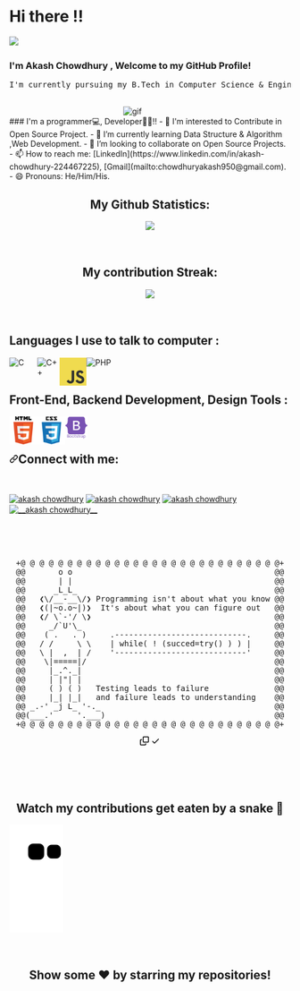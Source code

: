 
### <h1>Hi there !!</h1><img src="https://raw.githubusercontent.com/JayantGoel001/JayantGoel001/master/GIF/Hi.gif"/>

### I'm Akash Chowdhury , Welcome to my GitHub Profile!
<pre>I'm currently pursuing my B.Tech in Computer Science & Engineering from NIT Agartala.</pre>
<br />
<img align="right" alt="gif" width="300px" src="https://cdn.dribbble.com/users/2344801/screenshots/4774578/alphatestersanimation2.gif"/>
<br />
### I'm a programmer💻, Developer👨‍💻!!
- 🔭 I'm interested to Contribute in Open Source Project.
- 🌱 I’m currently learning Data Structure & Algorithm ,Web Development.
- 👯 I’m looking to collaborate on Open Source Projects.
- 📫 How to reach me: [LinkedIn](https://www.linkedin.com/in/akash-chowdhury-224467225), [Gmail](mailto:chowdhuryakash950@gmail.com).
- 😄 Pronouns: He/Him/His.
<br />
<!-- GitHub Stats -->
<h2 align="center">My Github Statistics: </h2>   
  
<p align="center">
<img height="137px" src="https://github-readme-stats.vercel.app/api?username=Akash-Chowdhury&hide_title=true&hide_border=true&show_icons=true&include_all_commits=true&count_private=true&line_height=21&text_color=000&icon_color=000&bg_color=0,ea6161,ffc64d,fffc4d,52fa5a&theme=graywhite" />
</p>
<br />

<!-- GitHub Stats -->
<h2 align="center">My contribution Streak: </h2>
<p align="center">
<img src=https://github-readme-streak-stats.herokuapp.com/?user=Akash-Chowdhury&theme=dark&hide_border=true&background=0D1117&stroke=0000%22/>
</p>  
<br />


## Languages I use to talk to computer :
<img align = "left" src="https://img.icons8.com/color/100/000000/c-programming.png" alt="C" width="50px" />
<img align="left" alt="C++" width="40px" src="https://user-images.githubusercontent.com/42747200/46140125-da084900-c26d-11e8-8ea7-c45ae6306309.png" />
<img align = "left" src="https://raw.githubusercontent.com/github/explore/80688e429a7d4ef2fca1e82350fe8e3517d3494d/topics/javascript/javascript.png" alt="JavaScript" width="48" height="50" />
<img align = "left" src="https://pngimg.com/uploads/php/php_PNG34.png" alt="PHP" width="60" height="50" />
<br />
<br />

## Front-End, Backend Development, Design Tools :
<img align="left" alt="HTML5" width="50px" src="https://raw.githubusercontent.com/github/explore/80688e429a7d4ef2fca1e82350fe8e3517d3494d/topics/html/html.png" />
<img align="left" alt="CSS3" width="50px" src="https://raw.githubusercontent.com/github/explore/80688e429a7d4ef2fca1e82350fe8e3517d3494d/topics/css/css.png" />
<img align = "left" src="https://raw.githubusercontent.com/devicons/devicon/master/icons/bootstrap/bootstrap-plain-wordmark.svg" alt="bootstrap" width="40" height="40"/>
<br />
<br />
<h2 dir="auto"><a id="user-content-connect-with-me" class="anchor" aria-hidden="true" href="#connect-with-me"><svg class="octicon octicon-link" viewBox="0 0 16 16" version="1.1" width="16" height="16" aria-hidden="true"><path fill-rule="evenodd" d="M7.775 3.275a.75.75 0 001.06 1.06l1.25-1.25a2 2 0 112.83 2.83l-2.5 2.5a2 2 0 01-2.83 0 .75.75 0 00-1.06 1.06 3.5 3.5 0 004.95 0l2.5-2.5a3.5 3.5 0 00-4.95-4.95l-1.25 1.25zm-4.69 9.64a2 2 0 010-2.83l2.5-2.5a2 2 0 012.83 0 .75.75 0 001.06-1.06 3.5 3.5 0 00-4.95 0l-2.5 2.5a3.5 3.5 0 004.95 4.95l1.25-1.25a.75.75 0 00-1.06-1.06l-1.25 1.25a2 2 0 01-2.83 0z"></path></svg></a>Connect with me:</h2>
<br />
<p align="left" dir="auto">
<a href="https://twitter.com/20ucs141" rel="nofollow"><img align="center" src="https://raw.githubusercontent.com/rahuldkjain/github-profile-readme-generator/master/src/images/icons/Social/twitter.svg" alt="akash chowdhury" height="30" width="40" style="max-width: 100%;"></a>
<a href="https://www.linkedin.com/in/akash-chowdhury-224467225/" rel="nofollow"><img align="center" src="https://raw.githubusercontent.com/rahuldkjain/github-profile-readme-generator/master/src/images/icons/Social/linked-in-alt.svg" alt="akash chowdhury" height="30" width="40" style="max-width: 100%;"></a>
<a href="https://www.facebook.com/akashchowdhury2001/" rel="nofollow"><img align="center" src="https://raw.githubusercontent.com/rahuldkjain/github-profile-readme-generator/master/src/images/icons/Social/facebook.svg" alt="akash chowdhury" height="30" width="40" style="max-width: 100%;"></a>
<a href="https://www.instagram.com/akash_chowdhury_01/" rel="nofollow"><img align="center" src="https://raw.githubusercontent.com/rahuldkjain/github-profile-readme-generator/master/src/images/icons/Social/instagram.svg" alt="__akash chowdhury__" height="30" width="40" style="max-width: 100%;"></a>
</p>
<br />
<br />
<br />
  
<div backgroundcolor="black" align="center" class="highlight highlight-source-diff position-relative overflow-auto"><pre><span color="blue" class="pl-mi1"><span class="pl-mi1">+</span>@ @ @ @ @ @ @ @ @ @ @ @ @ @ @ @ @ @ @ @ @ @ @ @ @ @ @ @+</span>
<span class="pl-mdr">@@       o o                                           @@</span>
<span class="pl-mdr">@@       | |                                           @@</span>
<span class="pl-mdr">@@      _L_L_                                          @@</span>
<span class="pl-mdr">@@   ❮\/__-__\/❯ Programming isn't about what you know @@</span>
<span class="pl-mdr">@@   ❮(|~o.o~|)❯  It's about what you can figure out   @@</span>
<span class="pl-mdr">@@   ❮/ \`-'/ \❯                                       @@</span>
<span class="pl-mdr">@@     _/`U'\_                                         @@</span>
<span class="pl-mdr">@@    ( .   . )     .----------------------------.     @@</span>
<span class="pl-mdr">@@   / /     \ \    | while( ! (succed=try() ) ) |     @@</span>
<span class="pl-mdr">@@   \ |  ,  | /    '----------------------------'     @@</span>
<span class="pl-mdr">@@    \|=====|/                                        @@</span>
<span class="pl-mdr">@@     |_.^._|                                         @@</span>
<span class="pl-mdr">@@     | |"| |                                         @@</span>
<span class="pl-mdr">@@     ( ) ( )   Testing leads to failure              @@</span>
<span class="pl-mdr">@@     |_| |_|   and failure leads to understanding    @@</span>
<span class="pl-mdr">@@ _.-' _j L_ '-._                                     @@</span>
<span class="pl-mdr">@@(___.'     '.___)                                    @@</span>
<span color="blue" class="pl-mi1"><span class="pl-mi1">+</span>@ @ @ @ @ @ @ @ @ @ @ @ @ @ @ @ @ @ @ @ @ @ @ @ @ @ @ @+</span></pre><div class="zeroclipboard-container position-absolute right-0 top-0">
    <clipboard-copy aria-label="Copy" class="ClipboardButton btn js-clipboard-copy m-2 p-0 tooltipped-no-delay" data-copy-feedback="Copied!" data-tooltip-direction="w" value="+@ @ @ @ @ @ @ @ @ @ @ @ @ @ @ @ @ @ @ @ @ @ @ @ @ @ @ @+
@@       o o                                           @@
@@       | |                                           @@
@@      _L_L_                                          @@
@@   ❮\/__-__\/❯ Programming isn't about what you know @@
@@   ❮(|~o.o~|)❯  It's about what you can figure out   @@
@@   ❮/ \`-'/ \❯                                       @@
@@     _/`U'\_                                         @@
@@    ( .   . )     .----------------------------.     @@
@@   / /     \ \    | while( ! (succed=try() ) ) |     @@
@@   \ |  ,  | /    '----------------------------'     @@
@@    \|=====|/                                        @@
@@     |_.^._|                                         @@
@@     | |&quot;| |                                    @@
@@     ( ) ( )   Testing leads to failure              @@
@@     |_| |_|   and failure leads to understanding    @@
@@ _.-' _j L_ '-._                                     @@
@@(___.'     '.___)                                    @@
+@ @ @ @ @ @ @ @ @ @ @ @ @ @ @ @ @ @ @ @ @ @ @ @ @ @ @ @+" tabindex="0" role="button" style="display: inherit;">
      <svg aria-hidden="true" height="16" viewBox="0 0 16 16" version="1.1" width="16" data-view-component="true" class="octicon octicon-copy js-clipboard-copy-icon m-2">
    <path fill-rule="evenodd" d="M0 6.75C0 5.784.784 5 1.75 5h1.5a.75.75 0 010 1.5h-1.5a.25.25 0 00-.25.25v7.5c0 .138.112.25.25.25h7.5a.25.25 0 00.25-.25v-1.5a.75.75 0 011.5 0v1.5A1.75 1.75 0 019.25 16h-7.5A1.75 1.75 0 010 14.25v-7.5z"></path><path fill-rule="evenodd" d="M5 1.75C5 .784 5.784 0 6.75 0h7.5C15.216 0 16 .784 16 1.75v7.5A1.75 1.75 0 0114.25 11h-7.5A1.75 1.75 0 015 9.25v-7.5zm1.75-.25a.25.25 0 00-.25.25v7.5c0 .138.112.25.25.25h7.5a.25.25 0 00.25-.25v-7.5a.25.25 0 00-.25-.25h-7.5z"></path>
</svg>
      <svg aria-hidden="true" height="16" viewBox="0 0 16 16" version="1.1" width="16" data-view-component="true" class="octicon octicon-check js-clipboard-check-icon color-fg-success d-none m-2">
    <path fill-rule="evenodd" d="M13.78 4.22a.75.75 0 010 1.06l-7.25 7.25a.75.75 0 01-1.06 0L2.22 9.28a.75.75 0 011.06-1.06L6 10.94l6.72-6.72a.75.75 0 011.06 0z"></path>
</svg>
    </clipboard-copy>
  </div></div>
<br />
<br />
<br />
<br />


 <h2 align="center">Watch my contributions get eaten by a snake 🐍</h2>   
 
![Snake animation](https://github.com/rafaballerini/rafaballerini/blob/output/github-contribution-grid-snake.svg)

<br />

  
 <!-- Ending -->
<h2 align="center">Show some ❤️ by starring my repositories! </h2 


